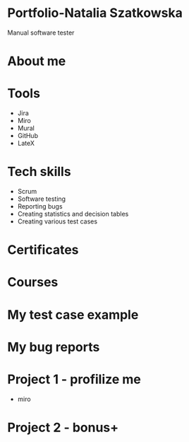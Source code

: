 # Portfolio-Natalia Szatkowska
Manual software tester
# About me 

# Tools
* Jira
* Miro
* Mural
* GitHub
* LateX

# Tech skills
* Scrum 
* Software testing
* Reporting bugs
* Creating statistics and decision tables
* Creating various test cases

# Certificates

# Courses

# My test case example

# My bug reports

# Project 1 - profilize me
* miro

# Project 2 - bonus+
